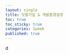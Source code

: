 ```yaml
---
layout: single
title: 닷홈가입 & 개발환경설정
toc: true
toc_sticky: true
categories: 1week
published: true
---
```


d

